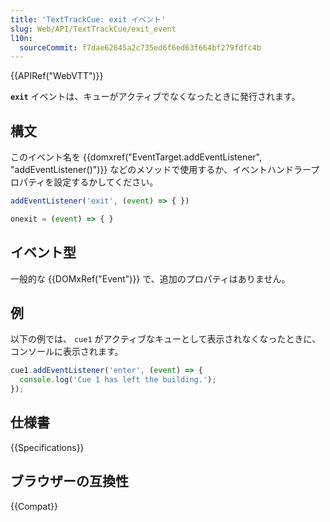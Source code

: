 ```yaml
---
title: 'TextTrackCue: exit イベント'
slug: Web/API/TextTrackCue/exit_event
l10n:
  sourceCommit: f7dae62645a2c735ed6f6ed63f664bf279fdfc4b
---
```


{{APIRef("WebVTT")}}

**`exit`** イベントは、キューがアクティブでなくなったときに発行されます。

## 構文

このイベント名を {{domxref("EventTarget.addEventListener", "addEventListener()")}} などのメソッドで使用するか、イベントハンドラープロパティを設定するかしてください。

```js
addEventListener('exit', (event) => { })

onexit = (event) => { }
```

## イベント型

一般的な {{DOMxRef("Event")}} で、追加のプロパティはありません。

## 例

以下の例では、 `cue1` がアクティブなキューとして表示されなくなったときに、コンソールに表示されます。

```js
cue1.addEventListener('enter', (event) => {
  console.log('Cue 1 has left the building.');
});
```

## 仕様書

{{Specifications}}

## ブラウザーの互換性

{{Compat}}

